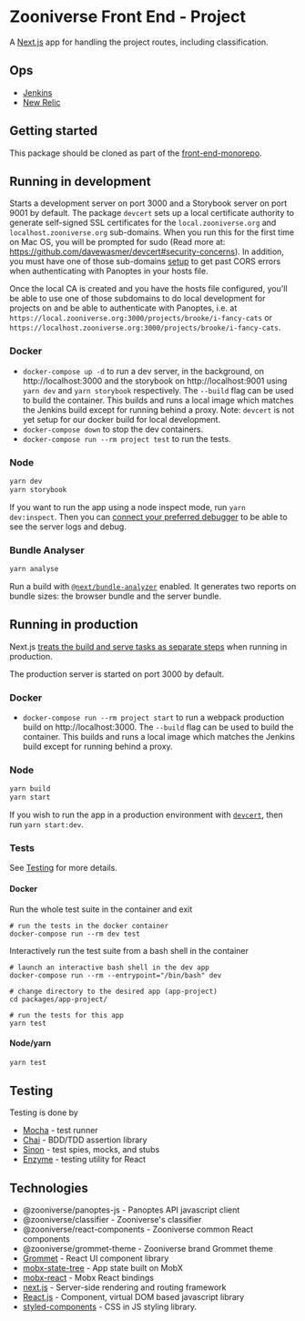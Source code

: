 # Zooniverse Front End - Project

A [Next.js](https://github.com/zeit/next.js) app for handling the project routes, including classification.

## Ops

- [Jenkins](https://jenkins.zooniverse.org/job/Zooniverse%20GitHub/job/front-end-monorepo/)
- [New Relic](https://rpm.newrelic.com/accounts/23619/applications/319037531)

## Getting started

This package should be cloned as part of the [front-end-monorepo](https://github.com/zooniverse/front-end-monorepo).

## Running in development

Starts a development server on port 3000 and a Storybook server on port 9001 by default. The package `devcert` sets up a local certificate authority to generate self-signed SSL certificates for the `local.zooniverse.org` and `localhost.zooniverse.org` sub-domains. When you run this for the first time on Mac OS, you will be prompted for sudo (Read more at: https://github.com/davewasmer/devcert#security-concerns). In addition, you must have one of those sub-domains [setup](https://stackoverflow.com/c/zooniverse/questions/109) to get past CORS errors when authenticating with Panoptes in your hosts file.

Once the local CA is created and you have the hosts file configured, you'll be able to use one of those subdomains to do local development for projects on and be able to authenticate with Panoptes, i.e. at `https://local.zooniverse.org:3000/projects/brooke/i-fancy-cats` or `https://localhost.zooniverse.org:3000/projects/brooke/i-fancy-cats`.

### Docker

- `docker-compose up -d` to run a dev server, in the background, on http://localhost:3000 and the storybook on http://localhost:9001 using `yarn dev` and `yarn storybook` respectively. The `--build` flag can be used to build the container. This builds and runs a local image which matches the Jenkins build except for running behind a proxy. Note: `devcert` is not yet setup for our docker build for local development.
- `docker-compose down` to stop the dev containers.
- `docker-compose run --rm project test` to run the tests.

### Node
```sh
yarn dev
yarn storybook
```

If you want to run the app using a node inspect mode, run `yarn dev:inspect`. Then you can [connect your preferred debugger](https://nextjs.org/docs/advanced-features/debugging#step-2-connect-to-the-debugger) to be able to see the server logs and debug.

### Bundle Analyser
```sh
yarn analyse
```

Run a build with [`@next/bundle-analyzer`](https://www.npmjs.com/package/@next/bundle-analyzer) enabled. It generates two reports on bundle sizes: the browser bundle and the server bundle.

## Running in production

Next.js [treats the build and serve tasks as separate steps](https://github.com/zeit/next.js/#production-deployment) when running in production.

The production server is started on port 3000 by default.

### Docker

- `docker-compose run --rm project start` to run a webpack production build on http://localhost:3000. The `--build` flag can be used to build the container. This builds and runs a local image which matches the Jenkins build except for running behind a proxy.

### Node
```sh
yarn build
yarn start
```

If you wish to run the app in a production environment with [`devcert`](#running-in-development), then run `yarn start:dev`.

### Tests

See [Testing](#testing) for more details.

#### Docker
Run the whole test suite in the container and exit
```
# run the tests in the docker container
docker-compose run --rm dev test
```
Interactively run the test suite from a bash shell in the container
```
# launch an interactive bash shell in the dev app
docker-compose run --rm --entrypoint="/bin/bash" dev

# change directory to the desired app (app-project)
cd packages/app-project/

# run the tests for this app
yarn test
```

#### Node/yarn
```sh
yarn test
```

## <a name="testing"></a> Testing

  Testing is done by

  - [Mocha](https://mochajs.org/) - test runner
  - [Chai](https://www.chaijs.com/) - BDD/TDD assertion library
  - [Sinon](https://sinonjs.org) - test spies, mocks, and stubs
  - [Enzyme](https://airbnb.io/enzyme/) - testing utility for React

## Technologies

  - @zooniverse/panoptes-js - Panoptes API javascript client
  - @zooniverse/classifier - Zooniverse's classifier
  - @zooniverse/react-components - Zooniverse common React components
  - @zooniverse/grommet-theme - Zooniverse brand Grommet theme
  - [Grommet](https://v2.grommet.io/components) - React UI component library
  - [mobx-state-tree](https://github.com/mobxjs/mobx-state-tree/) - App state built on MobX
  - [mobx-react](https://github.com/mobxjs/mobx-react) - Mobx React bindings
  - [next.js](https://nextjs.org/) - Server-side rendering and routing framework
  - [React.js](https://reactjs.org/)  - Component, virtual DOM based javascript library
  - [styled-components](https://www.styled-components.com/) - CSS in JS styling library.
